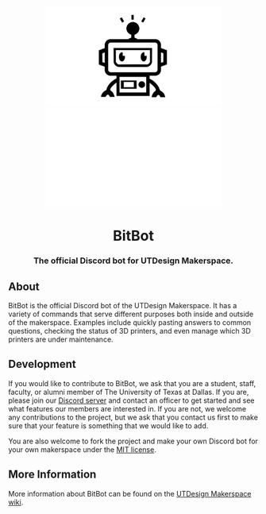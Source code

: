 <!-- center image -->
<p align="center">
    <img src="./docs/images/logo.svg#gh-light-mode-only" height="200px" />
    <img src="./docs/images/logo_white.svg#gh-dark-mode-only" height="200px" />
</p>
<h1 align="center">BitBot</h1>
<h3 align="center">The official Discord bot for UTDesign Makerspace.</h3>

## About

BitBot is the official Discord bot of the UTDesign Makerspace. It has a variety of commands that serve different purposes both inside and outside of the makerspace. Examples include quickly pasting answers to common questions, checking the status of 3D printers, and even manage which 3D printers are under maintenance.

## Development

If you would like to contribute to BitBot, we ask that you are a student, staff, faculty, or alumni member of The University of Texas at Dallas. If you are, please join our [Discord server](https://utd.ms/discord) and contact an officer to get started and see what features our members are interested in. If you are not, we welcome any contributions to the project, but we ask that you contact us first to make sure that your feature is something that we would like to add.

You are also welcome to fork the project and make your own Discord bot for your own makerspace under the [MIT license](./LICENSE).

## More Information

More information about BitBot can be found on the [UTDesign Makerspace wiki](https://wiki.utd.ms/bitbot).
